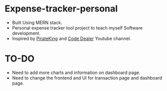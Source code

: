 # Expense-tracker-personal

- Built Using MERN stack.
- Personal expense tracker tool project to teach myself Software development.
- Inspired by [PirateKing](https://www.piratekingdom.com/projects/personal-finance-app-frontend) and [Code Dealer](https://www.youtube.com/channel/UCn5s7JYuccuKDXN5Mo2XK5Q) Youtube channel.

# TO-DO
- Need to add more charts and information on dashboard page.
- Need to change the frontend and UI for transaction page and dashboard page.

